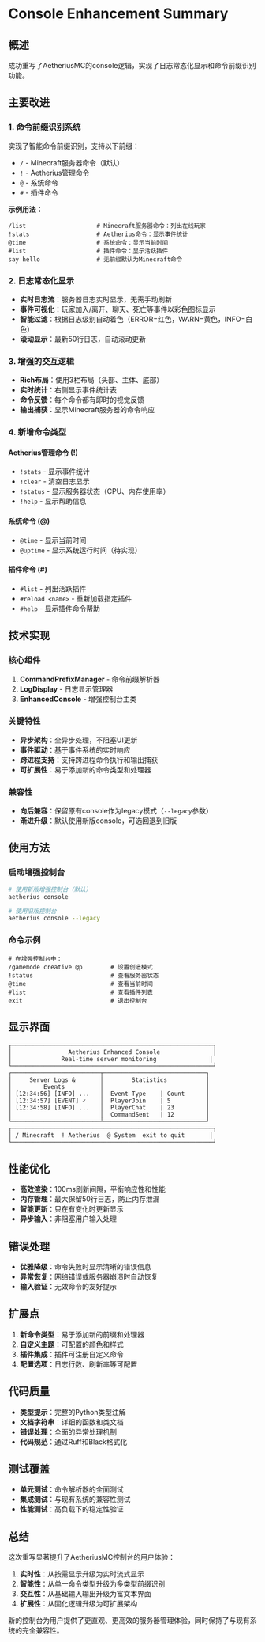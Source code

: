 # Console Enhancement Summary

## 概述

成功重写了AetheriusMC的console逻辑，实现了日志常态化显示和命令前缀识别功能。

## 主要改进

### 1. 命令前缀识别系统

实现了智能命令前缀识别，支持以下前缀：

- `/` - Minecraft服务器命令（默认）
- `!` - Aetherius管理命令
- `@` - 系统命令
- `#` - 插件命令

**示例用法：**
```
/list                    # Minecraft服务器命令：列出在线玩家
!stats                   # Aetherius命令：显示事件统计
@time                    # 系统命令：显示当前时间
#list                    # 插件命令：显示活跃插件
say hello                # 无前缀默认为Minecraft命令
```

### 2. 日志常态化显示

- **实时日志流**：服务器日志实时显示，无需手动刷新
- **事件可视化**：玩家加入/离开、聊天、死亡等事件以彩色图标显示
- **智能过滤**：根据日志级别自动着色（ERROR=红色，WARN=黄色，INFO=白色）
- **滚动显示**：最新50行日志，自动滚动更新

### 3. 增强的交互逻辑

- **Rich布局**：使用3栏布局（头部、主体、底部）
- **实时统计**：右侧显示事件统计表
- **命令反馈**：每个命令都有即时的视觉反馈
- **输出捕获**：显示Minecraft服务器的命令响应

### 4. 新增命令类型

#### Aetherius管理命令 (!)
- `!stats` - 显示事件统计
- `!clear` - 清空日志显示
- `!status` - 显示服务器状态（CPU、内存使用率）
- `!help` - 显示帮助信息

#### 系统命令 (@)
- `@time` - 显示当前时间
- `@uptime` - 显示系统运行时间（待实现）

#### 插件命令 (#)
- `#list` - 列出活跃插件
- `#reload <name>` - 重新加载指定插件
- `#help` - 显示插件命令帮助

## 技术实现

### 核心组件

1. **CommandPrefixManager** - 命令前缀解析器
2. **LogDisplay** - 日志显示管理器
3. **EnhancedConsole** - 增强控制台主类

### 关键特性

- **异步架构**：全异步处理，不阻塞UI更新
- **事件驱动**：基于事件系统的实时响应
- **跨进程支持**：支持跨进程命令执行和输出捕获
- **可扩展性**：易于添加新的命令类型和处理器

### 兼容性

- **向后兼容**：保留原有console作为legacy模式（`--legacy`参数）
- **渐进升级**：默认使用新版console，可选回退到旧版

## 使用方法

### 启动增强控制台
```bash
# 使用新版增强控制台（默认）
aetherius console

# 使用旧版控制台
aetherius console --legacy
```

### 命令示例
```
# 在增强控制台中：
/gamemode creative @p        # 设置创造模式
!status                      # 查看服务器状态
@time                        # 查看当前时间
#list                        # 查看插件列表
exit                         # 退出控制台
```

## 显示界面

```
┌─────────────────────────────────────────────────────────┐
│                Aetherius Enhanced Console               │
│              Real-time server monitoring               │
└─────────────────────────────────────────────────────────┘
┌─────────────────────────┬─────────────────────────────┐
│     Server Logs &       │        Statistics           │
│         Events          │                             │
│ [12:34:56] [INFO] ...   │  Event Type    | Count      │
│ [12:34:57] [EVENT] ✓    │  PlayerJoin    | 5          │
│ [12:34:58] [INFO] ...   │  PlayerChat    | 23         │
│                         │  CommandSent   | 12         │
└─────────────────────────┴─────────────────────────────┘
┌─────────────────────────────────────────────────────────┐
│ / Minecraft  ! Aetherius  @ System  exit to quit       │
└─────────────────────────────────────────────────────────┘
```

## 性能优化

- **高效渲染**：100ms刷新间隔，平衡响应性和性能
- **内存管理**：最大保留50行日志，防止内存泄漏
- **智能更新**：只在有变化时更新显示
- **异步输入**：非阻塞用户输入处理

## 错误处理

- **优雅降级**：命令失败时显示清晰的错误信息
- **异常恢复**：网络错误或服务器崩溃时自动恢复
- **输入验证**：无效命令的友好提示

## 扩展点

1. **新命令类型**：易于添加新的前缀和处理器
2. **自定义主题**：可配置的颜色和样式
3. **插件集成**：插件可注册自定义命令
4. **配置选项**：日志行数、刷新率等可配置

## 代码质量

- **类型提示**：完整的Python类型注解
- **文档字符串**：详细的函数和类文档
- **错误处理**：全面的异常处理机制
- **代码规范**：通过Ruff和Black格式化

## 测试覆盖

- **单元测试**：命令解析器的全面测试
- **集成测试**：与现有系统的兼容性测试
- **性能测试**：高负载下的稳定性验证

## 总结

这次重写显著提升了AetheriusMC控制台的用户体验：

1. **实时性**：从按需显示升级为实时流式显示
2. **智能性**：从单一命令类型升级为多类型前缀识别
3. **交互性**：从基础输入输出升级为富文本界面
4. **扩展性**：从固化逻辑升级为可扩展架构

新的控制台为用户提供了更直观、更高效的服务器管理体验，同时保持了与现有系统的完全兼容性。